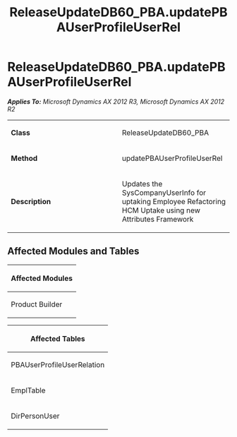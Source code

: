 ﻿---
title: ReleaseUpdateDB60_PBA.updatePBAUserProfileUserRel
TOCTitle: ReleaseUpdateDB60_PBA.updatePBAUserProfileUserRel
ms:assetid: c605c560-f118-9545-3f03-d114d7e964a8
ms:mtpsurl: https://msdn.microsoft.com/en-us/library/JJ719546(v=AX.60)
ms:contentKeyID: 49711114
ms.date: 05/18/2015
mtps_version: v=AX.60
---

# ReleaseUpdateDB60\_PBA.updatePBAUserProfileUserRel 


_**Applies To:** Microsoft Dynamics AX 2012 R3, Microsoft Dynamics AX 2012 R2_

<table>
<colgroup>
<col style="width: 50%" />
<col style="width: 50%" />
</colgroup>
<tbody>
<tr class="odd">
<td><p><strong>Class</strong></p></td>
<td><p>ReleaseUpdateDB60_PBA</p></td>
</tr>
<tr class="even">
<td><p><strong>Method</strong></p></td>
<td><p>updatePBAUserProfileUserRel</p></td>
</tr>
<tr class="odd">
<td><p><strong>Description</strong></p></td>
<td><p>Updates the SysCompanyUserInfo for uptaking Employee Refactoring HCM Uptake using new Attributes Framework</p></td>
</tr>
</tbody>
</table>


## Affected Modules and Tables

<table>
<colgroup>
<col style="width: 100%" />
</colgroup>
<thead>
<tr class="header">
<th><p>Affected Modules</p></th>
</tr>
</thead>
<tbody>
<tr class="odd">
<td><p>Product Builder</p></td>
</tr>
</tbody>
</table>


<table>
<colgroup>
<col style="width: 100%" />
</colgroup>
<thead>
<tr class="header">
<th><p>Affected Tables</p></th>
</tr>
</thead>
<tbody>
<tr class="odd">
<td><p>PBAUserProfileUserRelation</p></td>
</tr>
<tr class="even">
<td><p>EmplTable</p></td>
</tr>
<tr class="odd">
<td><p>DirPersonUser</p></td>
</tr>
</tbody>
</table>

  


